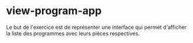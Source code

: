 # view-program-app
Le but de l'exercice est de représenter une interface qui permet d'afficher la liste des programmes avec leurs pièces respectives.
